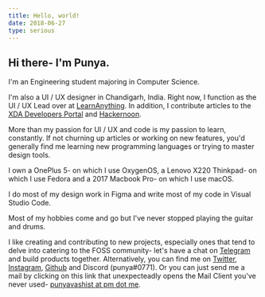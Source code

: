 ```yaml
---
title: Hello, world!
date: 2018-06-27
type: serious
---
```


## Hi there- I'm Punya.

I'm an Engineering student majoring in Computer Science.

I'm also a UI / UX designer in Chandigarh, India. Right now, I function as the UI / UX Lead over at [LearnAnything](https://learn-anything.xyz). In addition, I contribute articles to the [XDA Developers Portal](https://xda-developers.com/author/punya-vashist) and [Hackernoon](https://hackernoon.com/@punyavashist).

More than my passion for UI / UX and code is my passion to learn, constantly. If not churning up articles or working on new features, you'd generally find me learning new programming languages or trying to master design tools.

I own a OnePlus 5- on which I use OxygenOS, a Lenovo X220 Thinkpad- on which I use Fedora and a 2017 Macbook Pro- on which I use macOS.

I do most of my design work in Figma and write most of my code in Visual Studio Code.

Most of my hobbies come and go but I've never stopped playing the guitar and drums. 

I like creating and contributing to new projects, especially ones that tend to delve into catering to the FOSS community- let's have a chat on [Telegram](https://t.co/crptck) and build products together. Alternatively, you can find me on [Twitter](https://t.me/punyavashist), [Instagram](https://instagram.com/punyavashist), [Github](https://github.com/punyavashist) and Discord (punya#0771). Or you can just send me a mail by clicking on this link that unexpecteadly opens the Mail Client you've never used- [punyavashist at pm dot me](mailto:punyavashist@pm.me).